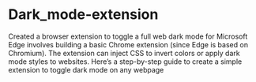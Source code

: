 # Dark_mode-extension
Created a browser extension to toggle a full web dark mode for Microsoft Edge involves building a basic Chrome extension (since Edge is based on Chromium). The extension can inject CSS to invert colors or apply dark mode styles to websites. Here’s a step-by-step guide to create a simple extension to toggle dark mode on any webpage
